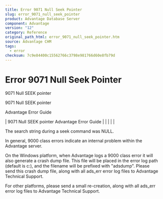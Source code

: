 ```yaml
---
title: Error 9071 Null Seek Pointer
slug: error_9071_null_seek_pointer
product: Advantage Database Server
component: Advantage
version: "12"
category: Reference
original_path_html: error_9071_null_seek_pointer.htm
source: Advantage CHM
tags:
  - error
checksum: 7c9e84400c15562766c3798e981766d60e8fb79d
---
```


# Error 9071 Null Seek Pointer

9071 Null SEEK pointer

9071 Null SEEK pointer

Advantage Error Guide

| 9071 Null SEEK pointer  Advantage Error Guide |  |  |  |  |

The search string during a seek command was NULL.

In general, 9000 class errors indicate an internal problem within the Advantage server.

On the Windows platform, when Advantage logs a 9000 class error it will also generate a crash dump file. This file will be placed in the error log path (default is c:\), and the filename will be prefixed with "adsdump". Please send this crash dump file, along with all ads\_err error log files to Advantage Technical Support.

For other platforms, please send a small re-creation, along with all ads\_err error log files to Advantage Technical Support.
